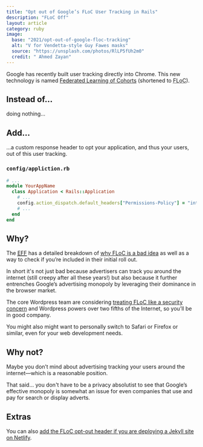 ```yaml
---
title: "Opt out of Google’s FLoC User Tracking in Rails"
description: "FLoC Off"
layout: article
category: ruby
image:
  base: "2021/opt-out-of-google-floc-tracking"
  alt: "V for Vendetta-style Guy Fawes masks"
  source: "https://unsplash.com/photos/RlLP5fUh2m0"
  credit: " Ahmed Zayan"
---
```


Google has recently built user tracking directly into Chrome. This new technology is named [Federated Learning of Cohorts](https://blog.google/products/chrome/privacy-sustainability-and-the-importance-of-and/) (shortened to <abbr title="Federated Learning of Cohorts">FLoC</abbr>).


## Instead of...

doing nothing...


## Add...

...a custom response header to opt your application, and thus your users, out of this user tracking.

### `config/appliction.rb`

```ruby
# ...
module YourAppName
  class Application < Rails::Application
    # ...
    config.action_dispatch.default_headers["Permissions-Policy"] = "interest-cohort=()"
    # ...
  end
end
```


## Why?

The [<abbr title="Electronic Frontier Foundation">EFF</abbr>](https://www.eff.org) has a detailed breakdown of [why FLoC is a bad idea](https://amifloced.org) as well as a way to check if you’re included in their initial roll out.

In short it's not just bad because advertisers can track you around the internet (still creepy after all these years!) but also because it further entrenches Google’s advertising monopoly by leveraging their dominance in the browser market.

The core Wordpress team are considering [treating FLoC like a security concern](https://make.wordpress.org/core/2021/04/18/proposal-treat-floc-as-a-security-concern/) and Wordpress powers over two fifths of the Internet, so you’ll be in good company.

You might also might want to personally switch to Safari or Firefox or similar, even for your web development needs.


## Why not?

Maybe you don’t mind about advertising tracking your users around the internet—which is a reasonable position.

That said... you don't have to be a privacy absolutist to see that Google’s effective monopoly is somewhat an issue for even companies that use and pay for search or display adverts.


## Extras

You can also [add the FLoC opt-out header if you are deploying a Jekyll site on Netlify](/ruby/opt-out-of-google-floc-tracking-on-netlify).
